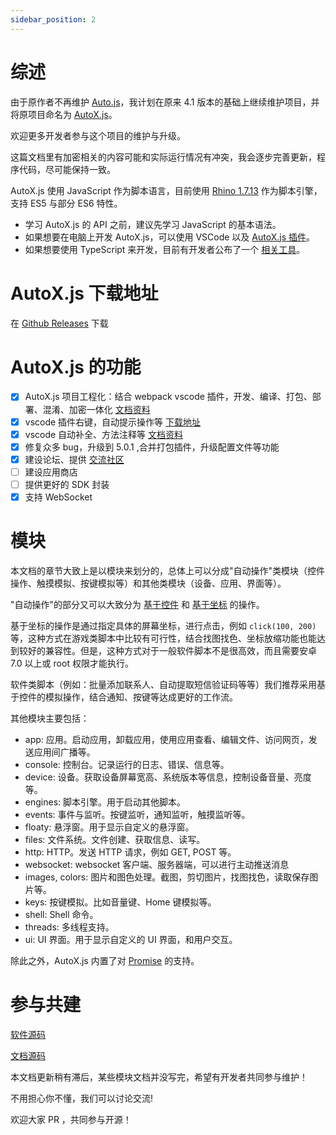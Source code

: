 ```yaml
---
sidebar_position: 2
---
```


# 综述

由于原作者不再维护 [Auto.js](https://github.com/hyb1996/Auto.js)，我计划在原来 4.1 版本的基础上继续维护项目，并将原项目命名为 [AutoX.js](https://github.com/kkevsekk1/AutoX)。

欢迎更多开发者参与这个项目的维护与升级。

这篇文档里有加密相关的内容可能和实际运行情况有冲突，我会逐步完善更新，程序代码，尽可能保持一致。

AutoX.js 使用 JavaScript 作为脚本语言，目前使用 [Rhino 1.7.13](https://github.com/mozilla/rhino) 作为脚本引擎，支持 ES5 与部分 ES6 特性。

- 学习 AutoX.js 的 API 之前，建议先学习 JavaScript 的基本语法。
- 如果想要在电脑上开发 AutoX.js，可以使用 VSCode 以及 [AutoX.js 插件](https://marketplace.visualstudio.com/items?itemName=aaroncheng.auto-js-vsce-fixed)。
- 如果想要使用 TypeScript 来开发，目前有开发者公布了一个 [相关工具](https://github.com/pboymt/autojs-dev)。

# AutoX.js 下载地址

在 [Github Releases](https://github.com/kkevsekk1/AutoX/releases) 下载

# AutoX.js 的功能

- [x] AutoX.js 项目工程化：结合 webpack vscode 插件，开发、编译、打包、部署、混淆、加密一体化 [文档资料](https://github.com/kkevsekk1/webpack-autojs)
- [x] vscode 插件右键，自动提示操作等 [下载地址](https://marketplace.visualstudio.com/items?itemName=aaroncheng.auto-js-vsce-fixed)
- [x] vscode 自动补全、方法注释等 [文档资料](https://github.com/kkevsekk1/webpack-autojs)
- [x] 修复众多 bug，升级到 5.0.1 ,合并打包插件，升级配置文件等功能
- [x] 建设论坛、提供 [交流社区](http://www.autoxjs.com/)
- [ ] 建设应用商店
- [ ] 提供更好的 SDK 封装
- [x] 支持 WebSocket

# 模块

本文档的章节大致上是以模块来划分的，总体上可以分成"自动操作"类模块（控件操作、触摸模拟、按键模拟等）和其他类模块（设备、应用、界面等）。

"自动操作"的部分又可以大致分为 [基于控件](./rhino/base/widgetsBasedAutomation) 和 [基于坐标](./rhino/base/coordinatesBasedAutomation) 的操作。

基于坐标的操作是通过指定具体的屏幕坐标，进行点击，例如 `click(100, 200)` 等，这种方式在游戏类脚本中比较有可行性，结合找图找色、坐标放缩功能也能达到较好的兼容性。但是，这种方式对于一般软件脚本不是很高效，而且需要安卓 7.0 以上或 root 权限才能执行。

软件类脚本（例如：批量添加联系人、自动提取短信验证码等等）我们推荐采用基于控件的模拟操作，结合通知、按键等达成更好的工作流。

其他模块主要包括：

- app: 应用。启动应用，卸载应用，使用应用查看、编辑文件、访问网页，发送应用间广播等。
- console: 控制台。记录运行的日志、错误、信息等。
- device: 设备。获取设备屏幕宽高、系统版本等信息，控制设备音量、亮度等。
- engines: 脚本引擎。用于启动其他脚本。
- events: 事件与监听。按键监听，通知监听，触摸监听等。
- floaty: 悬浮窗。用于显示自定义的悬浮窗。
- files: 文件系统。文件创建、获取信息、读写。
- http: HTTP。发送 HTTP 请求，例如 GET, POST 等。
- websocket: websocket 客户端、服务器端，可以进行主动推送消息
- images, colors: 图片和图色处理。截图，剪切图片，找图找色，读取保存图片等。
- keys: 按键模拟。比如音量键、Home 键模拟等。
- shell: Shell 命令。
- threads: 多线程支持。
- ui: UI 界面。用于显示自定义的 UI 界面，和用户交互。

除此之外，AutoX.js 内置了对 [Promise](https://developer.mozilla.org/zh-CN/docs/Web/JavaScript/Reference/Global_Objects/Promise) 的支持。

# 参与共建

[软件源码](https://github.com/kkevsekk1/AutoX)

[文档源码](https://github.com/kkevsekk1/AutoXJs-Docs)

本文档更新稍有滞后，某些模块文档并没写完，希望有开发者共同参与维护！

不用担心你不懂，我们可以讨论交流!

欢迎大家 PR ，共同参与开源！
